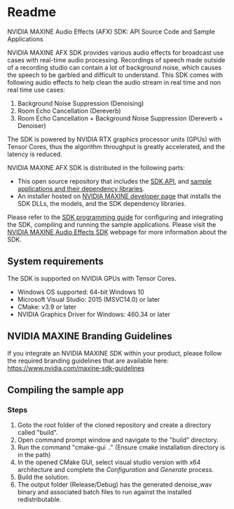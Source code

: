 # Readme

NVIDIA MAXINE Audio Effects (AFX) SDK: API Source Code and Sample Applications

NVIDIA MAXINE AFX SDK provides various audio effects for broadcast use cases with real-time audio processing. Recordings of speech made outside of a recording studio can contain a lot of background noise, which causes the speech to be garbled and difficult to understand. This SDK comes with following audio effects to help clean the audio stream in real time and non real time use cases:
1. Background Noise Suppression (Denoising)
2. Room Echo Cancellation  (Dereverb)
3. Room Echo Cancellation + Background Noise Suppression (Dereverb + Denoiser)

The SDK is powered by NVIDIA RTX graphics processor units (GPUs) with Tensor Cores, thus the algorithm throughput is greatly accelerated, and the latency is reduced.

NVIDIA MAXINE AFX SDK is distributed in the following parts:

-  This open source repository that includes the [SDK API](https://github.com/NVIDIA/MAXINE-AFX-SDK/tree/v1.0/nvafx), and [sample applications and their dependency libraries](https://github.com/NVIDIA/MAXINE-AFX-SDK/tree/v1.0/samples).
- An installer hosted on [NVIDIA MAXINE developer page](https://www.nvidia.com/broadcast-sdk-resources) that installs the SDK DLLs, the models, and the SDK dependency libraries.

Please refer to the [SDK programming guide](https://github.com/NVIDIA/MAXINE-AFX-SDK/blob/v1.0/NVIDIA%20Audio%20Effects%20SDK%20Programming%20Guide.pdf) for configuring and integrating the SDK, compiling and running the sample applications. Please visit the [NVIDIA MAXINE Audio Effects SDK](https://developer.nvidia.com/maxine-getting-started) webpage for more information about the SDK.

## System requirements
The SDK is supported on NVIDIA GPUs with Tensor Cores.
* Windows OS supported: 64-bit Windows 10
* Microsoft Visual Studio: 2015 (MSVC14.0) or later
* CMake: v3.9 or later
* NVIDIA Graphics Driver for Windows: 460.34 or later

##  NVIDIA MAXINE Branding Guidelines

If you integrate an NVIDIA MAXINE SDK within your product, please follow the required branding guidelines that are available here:
https://www.nvidia.com/maxine-sdk-guidelines

## Compiling the sample app

### Steps
1. Goto the root folder of the cloned repository and create a directory called "build".
2. Open command prompt window and navigate to the "build" directory.
3. Run the command "cmake-gui .." (Ensure cmake installation directory is in the path)
4. In the opened CMake GUI, select visual studio version with x64 architecture and complete the _Configuration_ and _Generate_ process.
5. Build the solution.
6. The output folder (Release/Debug) has the generated denoise_wav binary and associated batch files to run against the installed redistributable.
